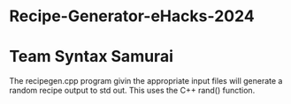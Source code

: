 # Recipe-Generator-eHacks-2024
# Team Syntax Samurai
The recipegen.cpp program givin the appropriate input files will generate a random recipe output to std out. 
This uses the C++ rand() function.
